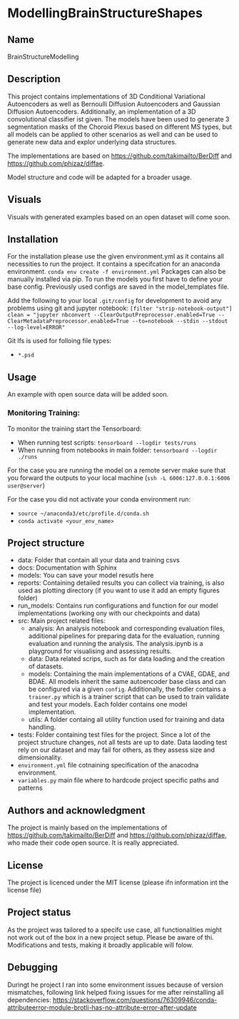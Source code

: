 # ModellingBrainStructureShapes

## Name
BrainStructureModelling

## Description
This project contains implementations of 3D Conditional Variational Autoencoders as well as Bernoulli Diffusion Autoencoders and Gaussian Diffusion Autoencoders.
Additionally, an implementation of a 3D convolutional classifier ist given.
The models have been used to generate 3 segmentation masks of the Choroid Plexus based on different MS types, but all models can be applied to other scenarios as well and can be used to generate new data and explor underlying data structures.

The implementations are based on https://github.com/takimailto/BerDiff and https://github.com/phizaz/diffae.

Model structure and code will be adapted for a broader usage.

## Visuals
Visuals with generated examples based on an open dataset will come soon.

## Installation
For the installation please use the given environment.yml as it contains all necessities to run the project. It contains a specifcation for an anaconda environment.
`conda env create -f environment.yml`
Packages can also be manually installed via pip.
To run the models you first have to define your base config. Previously used configs are saved in the model_templates file.

Add the following to your local `.git/config` for development to avoid any problems using git and jupyter notebook:
`[filter "strip-notebook-output"]
clean = "jupyter nbconvert --ClearOutputPreprocessor.enabled=True --ClearMetadataPreprocessor.enabled=True --to=notebook --stdin --stdout --log-level=ERROR"`

Git lfs is used for folloing file types:
* `*.psd`

## Usage
An example with open source data will be added soon.

### Monitoring Training:
To monitor the training start the Tensorboard: 
+ When running test scripts: `tensorboard --logdir tests/runs`
+ When running from notebooks in main folder: `tensorboard --logdir ./runs`

For the case you are running the model on a remote server make sure that you forward the outputs to your local machine 
(`ssh -L 6006:127.0.0.1:6006 user@server`)

For the case you did not activate your conda environment run:
* `source ~/anaconda3/etc/profile.d/conda.sh`
* `conda activate <your_env_name>`

## Project structure 
* data: Folder that contain all your data and training csvs
* docs: Documentation with Sphinx
* models: You can save your model resutls here
* reports: Containing detailed results you can collect via training, is also used as plotting directory (if you want to use it add an empty figures folder)
* run_models: Contains run configurations and function for our model implementations (working ony with our checkpoints and data)
* src: Main project related files:
  * analysis: An analysis notebook and corresponding evaluation files, additional pipelines for preparing data for the evaluation, running evaluation and running the analysis. The analysis.ipynb is a playground for visualising and assessing results.
  * data: Data related scrips, such as for data loading and the creation of datasets.
  * models: Containing the main implementations of a CVAE, GDAE, and BDAE. All models inherit the same autoencoder base class and can be configured via a given `config`. Additionally, the fodler contains a `trainer.py` which is a trainer script that can be used to train validate and test your models. Each folder contains one model implementation.
  * utils: A folder containg all utility function used for training and data handling.
* tests: Folder containing test files for the project. Since a lot of the project structure changes, not all tests are up to date. Data laoding test rely on our dataset and may fail for others, as they assess size and dimensionality.
*  `environment.yml` file cotnaining specification of the anacodna environment.
*  `variables.py` main file where to hardcode project specific paths and patterns
## Authors and acknowledgment
The project is mainly based on the implementations of https://github.com/takimailto/BerDiff and https://github.com/phizaz/diffae, who made their code open source.
It is really appreciated.

## License
The project is licenced under the MIT license (please ifn information int the license file)

## Project status
As the project was tailored to a specifc use case, all functionalities might not work out of the box in a new project setup. Please be aware of thi. Modifications and tests, making it broadly applicable will folow.

## Debugging
Duringt he project I ran into some environment issues because of version mismatches, following link helped fixing issues for me after reinstalling all dependencies:
https://stackoverflow.com/questions/76309946/conda-attributeerror-module-brotli-has-no-attribute-error-after-update
